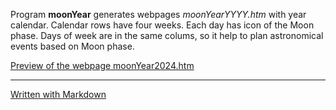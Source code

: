 Program **moonYear** generates webpages *moonYearYYYY.htm* with year calendar.
Calendar rows have four weeks. Each day has icon of the Moon phase. 
Days of week are in the same colums, so it help to plan astronomical events based on Moon phase.

[Preview of the webpage moonYear2024.htm](http://htmlpreview.github.io/?https://github.com/chlachula/go2/blob/main/moonYear/moonYear2024.htm)

---
[Written with Markdown](https://www.markdownguide.org/basic-syntax/)